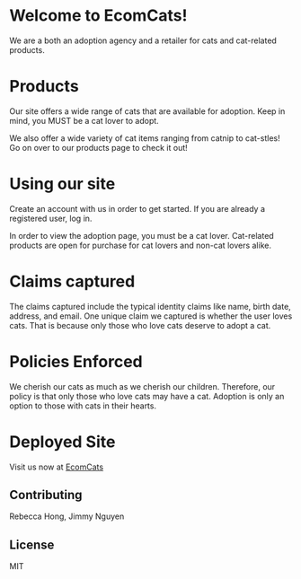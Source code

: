 # Welcome to EcomCats!

We are a both an adoption agency and a retailer for cats and cat-related products.

# Products

Our site offers a wide range of cats that are available for adoption. Keep in mind, you MUST be a cat lover to adopt.

We also offer a wide variety of cat items ranging from catnip to cat-stles! Go on over to our products page to check it out!

# Using our site

Create an account with us in order to get started. If you are already a registered user, log in.

In order to view the adoption page, you must be a cat lover. Cat-related products are open for purchase for cat lovers and non-cat lovers alike.

# Claims captured

The claims captured include the typical identity claims like name, birth date, address, and email. One unique claim we captured is whether the user loves cats. That is because only those who love cats deserve to adopt a cat.

# Policies Enforced

We cherish our cats as much as we cherish our children. Therefore, our policy is that only those who love cats may have a cat. Adoption is only an option to those with cats in their hearts.

# Deployed Site

Visit us now at [EcomCats](https://ecomcats.azurewebsites.net/)

## Contributing
Rebecca Hong, Jimmy Nguyen
## License
MIT